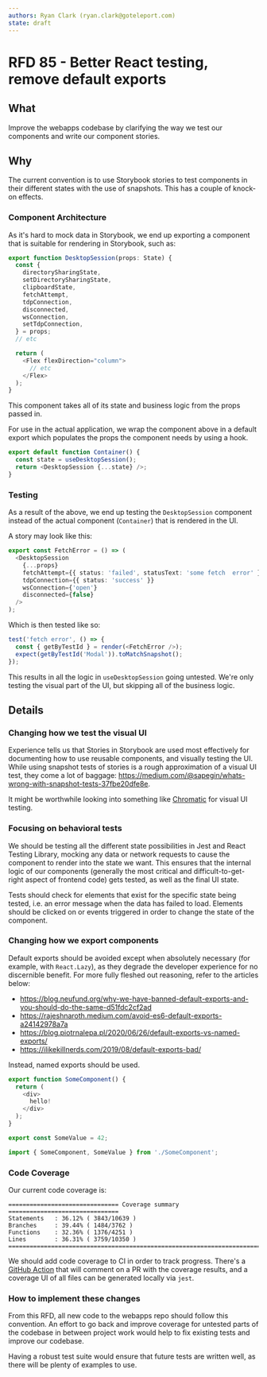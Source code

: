 ```yaml
---
authors: Ryan Clark (ryan.clark@goteleport.com)
state: draft
---
```


# RFD 85 - Better React testing, remove default exports

## What

Improve the webapps codebase by clarifying the way we test our components and write our component stories.

## Why

The current convention is to use Storybook stories to test components in their different states with the use of snapshots.  This has a
couple of knock-on effects.

### Component Architecture

As it's hard to mock data in Storybook, we end up exporting a component that is suitable for rendering in Storybook,
such as:

```typescript jsx
export function DesktopSession(props: State) {
  const {
    directorySharingState,
    setDirectorySharingState,
    clipboardState,
    fetchAttempt,
    tdpConnection,
    disconnected,
    wsConnection,
    setTdpConnection,
  } = props;
  // etc

  return (
    <Flex flexDirection="column">
      // etc
    </Flex>
  );
}
```

This component takes all of its state and business logic from the props passed in.

For use in the actual application, we wrap the component above in a default export which populates the props the
component needs by using a hook.

```typescript jsx
export default function Container() {
  const state = useDesktopSession();
  return <DesktopSession {...state} />;
}
```


### Testing

As a result of the above, we end up testing the `DesktopSession` component instead of the actual component (`Container`) that is
rendered in the UI.

A story may look like this:

```typescript jsx
export const FetchError = () => (
  <DesktopSession
    {...props}
    fetchAttempt={{ status: 'failed', statusText: 'some fetch  error' }}
    tdpConnection={{ status: 'success' }}
    wsConnection={'open'}
    disconnected={false}
  />
);
```

Which is then tested like so:

```typescript jsx
test('fetch error', () => {
  const { getByTestId } = render(<FetchError />);
  expect(getByTestId('Modal')).toMatchSnapshot();
});
```

This results in all the logic in `useDesktopSession` going untested. We're only testing the visual part of the UI,
but skipping all of the business logic.

## Details

### Changing how we test the visual UI

Experience tells us that Stories in Storybook are used most effectively for documenting how to use reusable components, and visually testing the UI. While using snapshot tests of stories is a rough approximation of a visual UI test, they come a lot of baggage: https://medium.com/@sapegin/whats-wrong-with-snapshot-tests-37fbe20dfe8e.

It might be worthwhile looking into something like [Chromatic](https://www.chromatic.com/) for visual UI testing.

### Focusing on behavioral tests

We should be testing all the different state possibilities in Jest and React Testing Library, mocking any data or
network requests to cause the component to render into the state we want. This ensures that the internal logic
of our components (generally the most critical and difficult-to-get-right aspect of frontend code) gets tested,
as well as the final UI state.

Tests should check for elements that exist for the specific state being tested, i.e. an error message when the data has
failed to load. Elements should be clicked on or events triggered in order to change the state of the component.

### Changing how we export components

Default exports should be avoided except when absolutely necessary (for example, with
`React.Lazy`), as they degrade the developer experience
for no discernible benefit. For more fully fleshed out reasoning, refer to the articles below:
- https://blog.neufund.org/why-we-have-banned-default-exports-and-you-should-do-the-same-d51fdc2cf2ad
- https://rajeshnaroth.medium.com/avoid-es6-default-exports-a24142978a7a
- https://blog.piotrnalepa.pl/2020/06/26/default-exports-vs-named-exports/
- https://ilikekillnerds.com/2019/08/default-exports-bad/

Instead, named exports should be used.

```typescript jsx
export function SomeComponent() {
  return (
    <div>
      hello!
    </div>
  );
}

export const SomeValue = 42;
```

```typescript jsx
import { SomeComponent, SomeValue } from './SomeComponent';
```

### Code Coverage

Our current code coverage is:

```
=============================== Coverage summary ===============================
Statements   : 36.12% ( 3843/10639 )
Branches     : 39.44% ( 1484/3762 )
Functions    : 32.36% ( 1376/4251 )
Lines        : 36.31% ( 3759/10350 )
================================================================================
```

We should add code coverage to CI in order to track progress. There's a [GitHub Action](https://github.com/marketplace/actions/code-coverage-report)
that will comment on a PR with the coverage results, and a coverage UI of all files can be generated locally via `jest`.

### How to implement these changes

From this RFD, all new code to the webapps repo should follow this convention. An effort to go back and improve coverage
for untested parts of the codebase in between project work would help to fix existing tests and improve our codebase.

Having a robust test suite would ensure that future tests are written well, as there will be plenty of examples to use.
